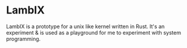 # LambIX

LambIX is a prototype for a unix like kernel written in Rust. It's an experiment & is used as a playground for me to experiment with system programming.